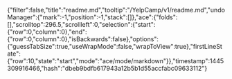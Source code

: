 {"filter":false,"title":"readme.md","tooltip":"/YelpCamp/v1/readme.md","undoManager":{"mark":-1,"position":-1,"stack":[]},"ace":{"folds":[],"scrolltop":296.5,"scrollleft":0,"selection":{"start":{"row":0,"column":0},"end":{"row":0,"column":0},"isBackwards":false},"options":{"guessTabSize":true,"useWrapMode":false,"wrapToView":true},"firstLineState":{"row":10,"state":"start","mode":"ace/mode/markdown"}},"timestamp":1445309916466,"hash":"dbeb9bdfb617943a12b5b1d55accfabc09633112"}